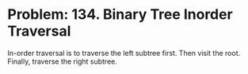 # Problem: 134. Binary Tree Inorder Traversal

In-order traversal is to traverse the left subtree first. Then visit the root. Finally, traverse the right subtree.

